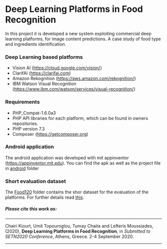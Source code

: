 # Deep Learning Platforms in Food Recognition
In this project it is developed a new system exploiting commercial deep learning platforms, for image content predictions. A case study of food type and ingredients identification.

### Deep Learning based platforms
- Vision AI (https://cloud.google.com/vision/)
- ClarifAI (https://clarifai.com)
- Amazon Rekognition (https://aws.amazon.com/rekognition/)
- IBM Watson Visual Recognition (https://www.ibm.com/watson/services/visual-recognition/)

### Requirements
- PHP_Compat-1.6.0a3
- PHP API libraries for each platform, which can be found in owners repositories.
- PHP version 7.3
- Composer (https://getcomposer.org)

### Android application
The android application was developed with mit appinventor (https://appinventor.mit.edu).
You can find the apk as well as the project file in [android](android) folder

### Short evaluation dataset
The [Food120](Food120) folder contains the shor dataset for the evaluation of the platforms. For further details read [this](Food120/Readme.md).

##### Please cite this work as:
***
Chairi Kiourt, Umit Topouroglou, Tumay Chaita and Lefteris Moussiades, (2020), **Deep Learning Platforms in Food Recognition**, in *Submitted to SETN2020 Conference*, Athens, Greece. 2-4 September 2020.
***
